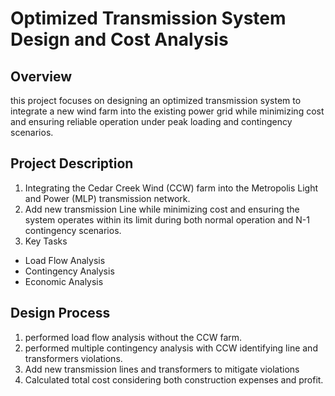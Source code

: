 # Optimized Transmission System Design and Cost Analysis

## Overview
this project focuses on designing an optimized transmission system to integrate a new wind farm into the existing power grid while minimizing cost and ensuring reliable operation under peak loading and contingency scenarios.

## Project Description
1. Integrating the Cedar Creek Wind (CCW) farm into the Metropolis Light and Power (MLP) transmission network.
2. Add new transmission Line while minimizing cost and ensuring the system operates within its limit during both normal operation and N-1 contingency scenarios.
3.  Key Tasks
  - Load Flow Analysis
  - Contingency Analysis
  - Economic Analysis

## Design Process
1. performed load flow analysis without the CCW farm.
2. performed multiple contingency analysis with CCW identifying line and transformers violations.
3. Add new transmission lines and transformers to mitigate violations
4. Calculated total cost considering both construction expenses and profit.

   
